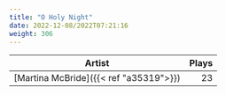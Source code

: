 ```yaml
---
title: "O Holy Night"
date: 2022-12-08/2022T07:21:16
weight: 306
---
```




 Artist | Plays 
----- | -----:
[Martina McBride]({{< ref "a35319">}}) | 23
